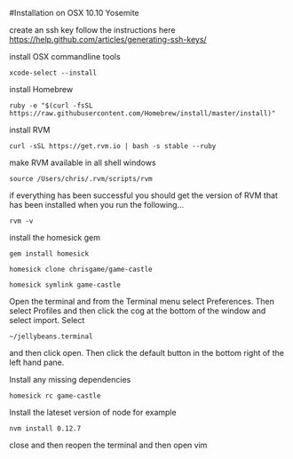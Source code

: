 #Installation on OSX 10.10 Yosemite

create an ssh key
follow the instructions here https://help.github.com/articles/generating-ssh-keys/

install OSX commandline tools
```
xcode-select --install
```

install Homebrew
```
ruby -e "$(curl -fsSL https://raw.githubusercontent.com/Homebrew/install/master/install)"
```

install RVM
```
curl -sSL https://get.rvm.io | bash -s stable --ruby
```

make RVM available in all shell windows
```
source /Users/chris/.rvm/scripts/rvm
```

if everything has been successful you should get the version of RVM that has been installed when you run the following...
```
rvm -v
```

install the homesick gem
```
gem install homesick
```
```
homesick clone chrisgame/game-castle
```

```
homesick symlink game-castle
```

Open the terminal and from the Terminal menu select Preferences. Then select Profiles and then click the cog at the bottom of the window and select import. Select
```
~/jellybeans.terminal
```
and then click open. Then click the default button in the bottom right of the left hand pane.

Install any missing dependencies
```
homesick rc game-castle
```

Install the lateset version of node for example

```
nvm install 0.12.7
```

close and then reopen the terminal and then open vim
